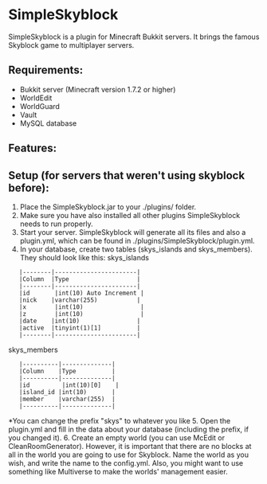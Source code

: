SimpleSkyblock
==============

SimpleSkyblock is a plugin for Minecraft Bukkit servers. It brings the famous Skyblock game to multiplayer servers.

Requirements:
--------------
- Bukkit server (Minecraft version 1.7.2 or higher)
- WorldEdit
- WorldGuard
- Vault
- MySQL database

Features:
--------------

Setup (for servers that weren't using skyblock before):
-----------------------------------------------------------
1. Place the SimpleSkyblock.jar to your ./plugins/ folder.
2. Make sure you have also installed all other plugins SimpleSkyblock needs to run
   properly.
3. Start your server. SimpleSkyblock will generate all its files and also a plugin.yml,
   which can be found in ./plugins/SimpleSkyblock/plugin.yml.
4. In your database, create two tables (skys_islands and skys_members). They should
   look like this:
   skys_islands
```
   |--------|-----------------------|
   |Column  |Type                   |
   |--------|-----------------------|
   |id	     |int(10) Auto Increment |
   |nick    |varchar(255)           |
   |x	     |int(10)	             |
   |z	     |int(10)                |
   |date    |int(10)                |
   |active  |tinyint(1)[1]          |
   |--------|-----------------------|
```

   skys_members
```
   |----------|--------------|
   |Column    |Type          |
   |----------|--------------|
   |id	       |int(10)[0]    |
   |island_id |int(10)       |
   |member    |varchar(255)  |
   |----------|--------------|
```
   *You can change the prefix "skys" to whatever you like
5. Open the plugin.yml and fill in the data about your database (including the prefix,
   if you changed it).
6. Create an empty world (you can use McEdit or CleanRoomGenerator). However, it is
   important that there are no blocks at all in the world you are going to use for Skyblock.
   Name the world as you wish, and write the name to the config.yml. Also, you might
   want to use something like Multiverse to make the worlds' management easier.
  
  
  
  
